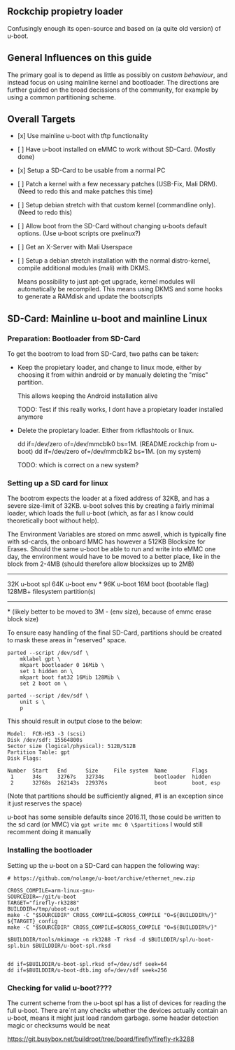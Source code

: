 Rockchip propietry loader
-------------------------

Confusingly enough its open-source and based on (a quite old version) of
u-boot.

General Influences on this guide
--------------------------------

The primary goal is to depend as little as possibly on *custom
behaviour*, and instead focus on using mainline kernel and bootloader.
The directions are further guided on the broad decissions of the
community, for example by using a common partitioning scheme.

Overall Targets
---------------

-   \[x\] Use mainline u-boot with tftp functionality

-   \[ \] Have u-boot installed on eMMC to work without SD-Card.
    (Mostly done)

-   \[x\] Setup a SD-Card to be usable from a normal PC

-   \[ \] Patch a kernel with a few necessary patches (USB-Fix,
    Mali DRM). (Need to redo this and make patches this time)

-   \[ \] Setup debian stretch with that custom kernel
    (commandline only). (Need to redo this)

-   \[ \] Allow boot from the SD-Card without changing u-boots
    default options. (Use u-boot scripts ore pxelinux?)

-   \[ \] Get an X-Server with Mali Userspace

-   \[ \] Setup a debian stretch installation with the normal
    distro-kernel, compile additional modules (mali) with DKMS.

    Means possibility to just apt-get upgrade, kernel modules will
    automatically be recompiled. This means using DKMS and some hooks to
    generate a RAMdisk and update the bootscripts

SD-Card: Mainline u-boot and mainline Linux
-------------------------------------------

### Preparation: Bootloader from SD-Card

To get the bootrom to load from SD-Card, two paths can be taken:

-   Keep the propietary loader, and change to linux mode, either by
    choosing it from within android or by manually deleting the
    "misc" partition.

    This allows keeping the Android installation alive

    TODO: Test if this really works, I dont have a propietary loader
    installed anymore

-   Delete the propietary loader. Either from rkflashtools or linux.

    dd if=/dev/zero of=/dev/mmcblk0 bs=1M. (README.rockchip from u-boot)
    dd if=/dev/zero of=/dev/mmcblk2 bs=1M. (on my system)

    TODO: which is correct on a new system?

### Setting up a SD card for linux

The bootrom expects the loader at a fixed address of 32KB, and has a
severe size-limit of 32KB. u-boot solves this by creating a fairly
minimal loader, which loads the full u-boot (which, as far as I know
could theoretically boot without help).

The Environment Variables are stored on mmc aswell, which is typically
fine with sd-cards, the onboard MMC has however a 512KB Blocksize for
Erases. Should the same u-boot be able to run and write into eMMC one
day, the environment would have to be moved to a better place, like in
the block from 2-4MB (should therefore allow blocksizes up to 2MB)

  -------- -------------------------
  32K      u-boot spl
  64K      u-boot env \*
  96K      u-boot
  16M      boot (bootable flag)
  128MB+   filesystem partition(s)
  -------- -------------------------

\* (likely better to be moved to 3M - (env size), because of emmc erase
block size)

To ensure easy handling of the final SD-Card, partitions should be
created to mask these areas in "reserved" space.

``` {.bash}
parted --script /dev/sdf \
    mklabel gpt \
    mkpart bootloader 0 16Mib \
    set 1 hidden on \
    mkpart boot fat32 16Mib 128Mib \
    set 2 boot on \

parted --script /dev/sdf \
    unit s \
    p
```

This should result in output close to the below:

    Model:  FCR-HS3 -3 (scsi)
    Disk /dev/sdf: 15564800s
    Sector size (logical/physical): 512B/512B
    Partition Table: gpt
    Disk Flags: 

    Number  Start   End      Size     File system  Name        Flags
     1      34s     32767s   32734s                bootloader  hidden
     2      32768s  262143s  229376s               boot        boot, esp

(Note that partitions should be sufficiently aligned, \#1 is an
exception since it just reserves the space)

u-boot has some sensible defaults since 2016.11, those could be written
to the sd card (or MMC) via `gpt write mmc 0 \$partitions` I would still
recomment doing it manually

### Installing the bootloader

Setting up the u-boot on a SD-Card can happen the following way:

``` {.bash}
# https://github.com/nolange/u-boot/archive/ethernet_new.zip

CROSS_COMPILE=arm-linux-gnu-
SOURCEDIR=~/git/u-boot
TARGET="firefly-rk3288"
BUILDDIR=/tmp/uboot-out
make -C "$SOURCEDIR" CROSS_COMPILE=$CROSS_COMPILE "O=${BUILDDIR%/}"  ${TARGET}_config
make -C "$SOURCEDIR" CROSS_COMPILE=$CROSS_COMPILE "O=${BUILDDIR%/}"

$BUILDDIR/tools/mkimage -n rk3288 -T rksd -d $BUILDDIR/spl/u-boot-spl.bin $BUILDDIR/u-boot-spl.rksd


dd if=$BUILDDIR/u-boot-spl.rksd of=/dev/sdf seek=64
dd if=$BUILDDIR/u-boot-dtb.img of=/dev/sdf seek=256
```

### Checking for valid u-boot????

The current scheme from the u-boot spl has a list of devices for reading
the full u-boot. There are\`nt any checks whether the devices actually
contain an u-boot, means it might just load random garbage. some header
detection magic or checksums would be neat

https://git.busybox.net/buildroot/tree/board/firefly/firefly-rk3288
